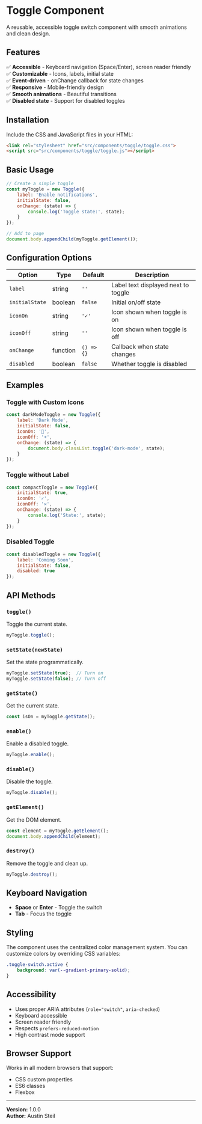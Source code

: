 # Toggle Component

A reusable, accessible toggle switch component with smooth animations and clean design.

## Features

✅ **Accessible** - Keyboard navigation (Space/Enter), screen reader friendly  
✅ **Customizable** - Icons, labels, initial state  
✅ **Event-driven** - onChange callback for state changes  
✅ **Responsive** - Mobile-friendly design  
✅ **Smooth animations** - Beautiful transitions  
✅ **Disabled state** - Support for disabled toggles  

## Installation

Include the CSS and JavaScript files in your HTML:

```html
<link rel="stylesheet" href="src/components/toggle/toggle.css">
<script src="src/components/toggle/toggle.js"></script>
```

## Basic Usage

```javascript
// Create a simple toggle
const myToggle = new Toggle({
    label: 'Enable notifications',
    initialState: false,
    onChange: (state) => {
        console.log('Toggle state:', state);
    }
});

// Add to page
document.body.appendChild(myToggle.getElement());
```

## Configuration Options

| Option | Type | Default | Description |
|--------|------|---------|-------------|
| `label` | string | `''` | Label text displayed next to toggle |
| `initialState` | boolean | `false` | Initial on/off state |
| `iconOn` | string | `'✓'` | Icon shown when toggle is on |
| `iconOff` | string | `''` | Icon shown when toggle is off |
| `onChange` | function | `() => {}` | Callback when state changes |
| `disabled` | boolean | `false` | Whether toggle is disabled |

## Examples

### Toggle with Custom Icons

```javascript
const darkModeToggle = new Toggle({
    label: 'Dark Mode',
    initialState: false,
    iconOn: '🌙',
    iconOff: '☀️',
    onChange: (state) => {
        document.body.classList.toggle('dark-mode', state);
    }
});
```

### Toggle without Label

```javascript
const compactToggle = new Toggle({
    initialState: true,
    iconOn: '✓',
    iconOff: '✕',
    onChange: (state) => {
        console.log('State:', state);
    }
});
```

### Disabled Toggle

```javascript
const disabledToggle = new Toggle({
    label: 'Coming Soon',
    initialState: false,
    disabled: true
});
```

## API Methods

### `toggle()`
Toggle the current state.

```javascript
myToggle.toggle();
```

### `setState(newState)`
Set the state programmatically.

```javascript
myToggle.setState(true);  // Turn on
myToggle.setState(false); // Turn off
```

### `getState()`
Get the current state.

```javascript
const isOn = myToggle.getState();
```

### `enable()`
Enable a disabled toggle.

```javascript
myToggle.enable();
```

### `disable()`
Disable the toggle.

```javascript
myToggle.disable();
```

### `getElement()`
Get the DOM element.

```javascript
const element = myToggle.getElement();
document.body.appendChild(element);
```

### `destroy()`
Remove the toggle and clean up.

```javascript
myToggle.destroy();
```

## Keyboard Navigation

- **Space** or **Enter** - Toggle the switch
- **Tab** - Focus the toggle

## Styling

The component uses the centralized color management system. You can customize colors by overriding CSS variables:

```css
.toggle-switch.active {
    background: var(--gradient-primary-solid);
}
```

## Accessibility

- Uses proper ARIA attributes (`role="switch"`, `aria-checked`)
- Keyboard accessible
- Screen reader friendly
- Respects `prefers-reduced-motion`
- High contrast mode support

## Browser Support

Works in all modern browsers that support:
- CSS custom properties
- ES6 classes
- Flexbox

---

**Version:** 1.0.0  
**Author:** Austin Steil

